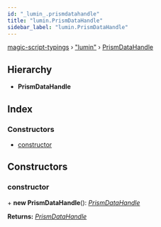 ```yaml
---
id: "_lumin_.prismdatahandle"
title: "lumin.PrismDataHandle"
sidebar_label: "lumin.PrismDataHandle"
---
```


[magic-script-typings](../index.md) › [&quot;lumin&quot;](../modules/_lumin_.md) › [PrismDataHandle](_lumin_.prismdatahandle.md)

## Hierarchy

* **PrismDataHandle**

## Index

### Constructors

* [constructor](_lumin_.prismdatahandle.md#constructor)

## Constructors

###  constructor

\+ **new PrismDataHandle**(): *[PrismDataHandle](_lumin_.prismdatahandle.md)*

**Returns:** *[PrismDataHandle](_lumin_.prismdatahandle.md)*